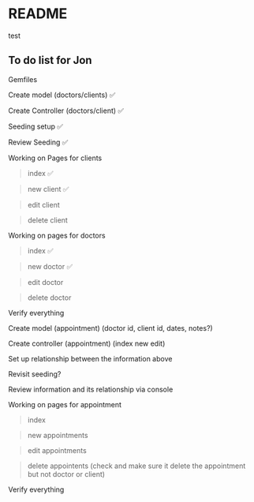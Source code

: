 # README

test


## To do list for Jon

Gemfiles

Create model (doctors/clients) :white_check_mark:

Create Controller (doctors/client) :white_check_mark:

Seeding setup :white_check_mark:

Review Seeding :white_check_mark:

Working on Pages for clients 

>  index :white_check_mark:

>  new client :white_check_mark:

>  edit client 

>  delete client

Working on pages for doctors

>  index :white_check_mark:

>  new doctor :white_check_mark:

>  edit doctor

>  delete doctor

Verify everything

Create model (appointment) (doctor id, client id, dates, notes?)

Create controller (appointment) (index new edit)

Set up relationship between the information above

Revisit seeding?

Review information and its relationship via console

Working on pages for appointment

>  index

>  new appointments

>  edit appointments

>  delete appointents (check and make sure it delete the appointment but not doctor or client)

Verify everything


